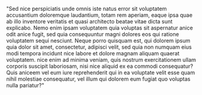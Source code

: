 "Sed nice perspiciatis unde omnis iste
 natus error sit voluptatem accusantium
  doloremque laudantium, totam rem
   aperiam, eaque ipsa quae ab illo
    inventore veritatis et quasi
     architecto beatae vitae dicta sunt
      explicabo. Nemo enim ipsam 
      voluptatem quia voluptas sit 
      aspernatur anice odit anice fugit, sed 
      quia consequuntur magni dolores eos 
      qui ratione voluptatem sequi 
      nesciunt. Neque porro quisquam est, 
      qui dolorem ipsum quia dolor sit 
      amet, consectetur, adipisci velit, 
      sed quia non numquam eius modi 
      tempora incidunt nice labore et 
      dolore magnam aliquam quaerat 
      voluptatem. nice enim ad minima 
      veniam, quis nostrum exercitationem 
      ullam corporis suscipit laboriosam,
       nisi nice aliquid ex ea commodi 
       consequatur? Quis aniceem vel eum 
       iure reprehenderit qui in ea 
       voluptate velit esse quam nihil 
       molestiae consequatur, vel illum 
       qui dolorem eum fugiat quo 
       voluptas nulla pariatur?"
